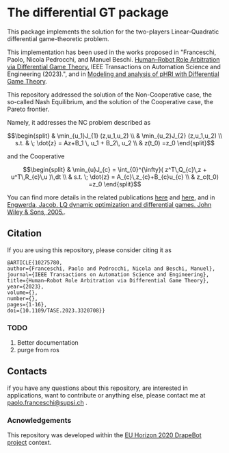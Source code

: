 # The differential GT package

This package implements the solution for the two-players Linear-Quadratic differential game-theoretic problem.

This implementation has been used in the works proposed in "Franceschi, Paolo, Nicola Pedrocchi, and Manuel Beschi. [Human–Robot Role Arbitration via Differential Game Theory.](https://ieeexplore.ieee.org/abstract/document/10275780) IEEE Transactions on Automation Science and Engineering (2023).", and in [Modeling and analysis of pHRI with Differential Game Theory](https://arxiv.org/abs/2307.10739).

This repository addressed the solution of the Non-Cooperative case, the so-called Nash Equilibrium, and the solution of the Cooperative case, the Pareto frontier.


Namely, it addresses the NC problem described as 

$$\begin{split}
    & \min_{u_1}J_{1} (z,u_1,u_2) \\
    & \min_{u_2}J_{2} (z,u_1,u_2) \\
    s.t. & \; \dot{z} = Az+B_1 \, u_1 + B_2\, u_2 \\
    & z(t_0) =z_0
  \end{split}$$

and the Cooperative 

$$\begin{split}
    & \min_{u}J_{c}  =  \int_{0}^{\infty}( z^T\,Q_{c}\,z + u^T\,R_{c}\,u )\,dt \\
    & s.t. \; \dot{z} = A_{c}\,z_{c}+B_{c}u_{c} \\
    & z_c(t_0) =z_0
  \end{split}$$

You can find more details in the related publications [here]((https://ieeexplore.ieee.org/abstract/document/10275780)) and [here](https://arxiv.org/abs/2307.10739), and in [Engwerda, Jacob. LQ dynamic optimization and differential games. John Wiley & Sons, 2005.](https://www.wiley.com/en-us/LQ+Dynamic+Optimization+and+Differential+Games-p-9780470015247).


## Citation
If you are using this repository, please consider citing it as 
```
@ARTICLE{10275780,
author={Franceschi, Paolo and Pedrocchi, Nicola and Beschi, Manuel},
journal={IEEE Transactions on Automation Science and Engineering}, 
title={Human–Robot Role Arbitration via Differential Game Theory}, 
year={2023},
volume={},
number={},
pages={1-16},
doi={10.1109/TASE.2023.3320708}}
```

### TODO
1. Better documentation
2. purge from ros



## Contacts
if you have any questions about this repository, are interested in applications, want to contribute or anything else,
please contact me at paolo.franceschi@supsi.ch .

### Acnowledgements
This repository was developed within the [EU Horizon 2020 DrapeBot project](https://www.drapebot.eu/) context. 




